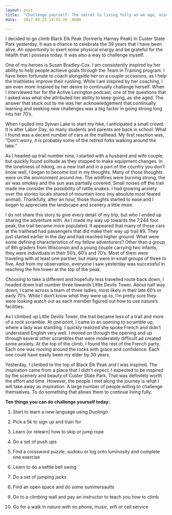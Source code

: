 ```yaml
---
layout: post
title:  "Challenge yourself: The secret to living fully as we age, along with 10 things you can try today."
date:   2017-09-25 19:55:20 -0600

---
```


I decided to go climb Black Elk Peak (formerly Harney Peak) in Custer State Park yesterday. It was a chance to celebrate the 39 years that I have been alive. An opportunity to exert some physical energy and be grateful for the health that I possess today. It was also a way to challenge myself.

One of my heroes is Susan Bradley-Cox. I am consistently inspired by her ability to help people achieve goals through the Team in Training program. I have been fortunate to coach alongside her on a couple occasions, as I help the triathletes improve their running. While I am inspired by her coaching, I am even more inspired by her desire to continually challenge herself. When I interviewed her for the Active Lexington podcast, one of the questions that I asked was what she attributed her ability to keep going, as she aged. The answer that stuck out to me was her acknowledgement that continually learning and seeking new challenges was a big factor in going strong long into her 70’s.

When I pulled into Sylvan Lake to start my hike, I anticipated a small crowd. It is after Labor Day, so many students and parents are back in school. What I found was a decent number of cars at the trailhead. My first reaction was, “Don’t worry, it is probably some of the retired folks walking around the lake.”

As I headed up trail number nine, I started with a husband and wife couple, but quickly found solitude as they stopped to make equipment changes. In the loneliness of hiking, on a new trail and in a part of the country you don’t know well, I began to become lost in my thoughts. Many of those thoughts were on the environment around me. The wildfires were burning strong, the air was smokey and the sun was partially covered. Small noises off the trail made me consider the possibility of rattle snakes. I had growing anxiety over the stories locals shared of mountain lions (my absolute most feared animal). Thankfully, after an hour, those thoughts started to ease and I began to appreciate the landscape and scenery a little more.

I do not share this story to give every detail of my trip, but who I ended up sharing the adventure with. As I made my way up towards the 7,244 foot peak, the trail became more populated. It appeared that many of those cars at the trailhead had passengers that did make their way up trail #9. They just started earlier in the day and had reached higher ground. What were some defining characteristics of my fellow adventurers? Other than a group of 8th graders from Wisconsin and a young couple carrying two infants, they were individuals in their 50’s, 60’s and 70’s. Most of them were traveling with at least one partner, but many were in small groups of three to five. And from my observation, everyone I saw yesterday was successful in reaching the fire tower at the top of the peak.

Choosing to take a different and hopefully less travelled route back down, I headed down trail number three towards Little Devils Tower. About half way down, I came across a team of three ladies, most likely in their late 60’s or early 70’s. While I don’t know what they were up to, I’m pretty sure they were looking watch out as each member figured out how to use nature’s facilities.

As I climbed up Little Devils Tower, the trail became less of a trail and more of a rock scramble. At one point, I came to an opening to scramble up, where a lady was standing. I quickly realized she spoke French and didn’t understand English very well. I moved on through the opening and up through several other scrambles that were moderately difficult ad created some anxiety. At the top of the climb, I found the rest of the French party. Each one was moving around the rocks with grace and confidence. Each one could have easily been my elder by 30 years.

Yesterday, I climbed to the top of Black Elk Peak and I was inspired. The inspiration came from a place that I didn’t expect. I expected to be inspired by the scenery and beauty of Custer State Park. That was definitely worth the effort and time. However, the people I met along the journey is what I will take away as inspiration. A large number of people willing to challenge themselves. To do something that allows them to continue living fully.

**Ten things you can do challenge yourself today:**

1. Start to learn a new language using Duolingo

2. Pick a 5k to sign up and train for

3. Learn (or relearn) how to skip or jump rope

4. Do a set of push ups

5. Find a crossword puzzle, sudoku or log onto luminosity and complete one exercise

6. Learn to do a kettle bell swing

7. Do a set of jumping jacks

8. Find an open space and do some summersaults

9. Go to a climbing wall and pay an instructor to teach you how to climb

10. Go for a walk in nature with no phone, music, wifi or cell service
